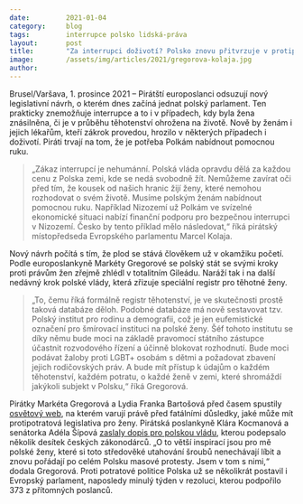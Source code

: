 ```yaml
---
date:         2021-01-04
category:     blog
tags:         interrupce polsko lidská-práva
layout:       post
title:        "Za interrupci doživotí? Polsko znovu přitvrzuje v protipotratové politice, Piráti hlasitě protestují"
image:        /assets/img/articles/2021/gregorova-kolaja.jpg
author:       
---
```


Brusel/Varšava, 1. prosince 2021 – Pirátští europoslanci odsuzují nový legislativní návrh, o kterém dnes začíná jednat polský parlament. Ten prakticky znemožňuje interrupce a to i v případech, kdy byla žena znásilněna, či je v průběhu těhotenství ohrožena na životě. Nově by ženám i jejich lékařům, kteří zákrok provedou, hrozilo v některých případech i doživotí. Piráti trvají na tom, že je potřeba Polkám nabídnout pomocnou ruku.

> „Zákaz interrupcí je nehumánní. Polská vláda opravdu dělá za každou cenu z Polska zemi, kde se nedá svobodně žít. Nemůžeme zavírat oči před tím, že kousek od našich hranic žijí ženy, které nemohou rozhodovat o svém životě. Musíme polským ženám nabídnout pomocnou ruku. Například Nizozemí už Polkám ve svízelné ekonomické situaci nabízí finanční podporu pro bezpečnou interrupci v Nizozemí. Česko by tento příklad mělo následovat,“ říká pirátský místopředseda Evropského parlamentu Marcel Kolaja.

Nový návrh počítá s tím, že plod se stává člověkem už v okamžiku početí. Podle europoslankyně Markéty Gregorové se polský stát se svými kroky proti právům žen zřejmě zhlédl v totalitním Gileádu. Naráží tak i na další nedávný krok polské vlády, která zřizuje speciální registr pro těhotné ženy.

> „To, čemu říká formálně registr těhotenství, je ve skutečnosti prostě taková databáze děloh. Podobné databáze má nově sestavovat tzv. Polský institut pro rodinu a demografii, což je jen eufemistické označení pro šmírovací instituci na polské ženy. Šéf tohoto institutu se díky němu bude moci na základě pravomocí státního zástupce účastnit rozvodového řízení a účinně blokovat rozhodnutí. Bude moci podávat žaloby proti LGBT+ osobám s dětmi a požadovat zbavení jejich rodičovských práv. A bude mít přístup k údajům o každém těhotenství, každém potratu, o každé ženě v zemi, které shromáždí jakýkoli subjekt v Polsku,“ říká Gregorová.

Pirátky Markéta Gregorová a Lydia Franka Bartošová před časem spustily [osvětový web](https://zo.pirati.cz/tojestwojna/), na kterém varují právě před fatálními důsledky, jaké může mít protipotratová legislativa pro ženy. Pirátská poslankyně Klára Kocmanová a senátorka Adéla Šípová
[zaslaly dopis pro polskou vládu](https://www.piratskelisty.cz/clanek-4050-klara-kocmanova-ceska-republika-se-musi-zastat-polskych-zen), kterou podepsalo několik desítek českých zákonodárců. „O to větší inspirací jsou pro mě polské ženy, které si toto středověké utahování šroubů nenechávají líbit a znovu pořádají po celém Polsku masové protesty. Jsem v tom s nimi,“ dodala Gregorová. Proti potratové politice Polska už se několikrát postavil i Evropský parlament, naposledy minulý týden v rezoluci, kterou podpořilo 373 z přítomných poslanců.

